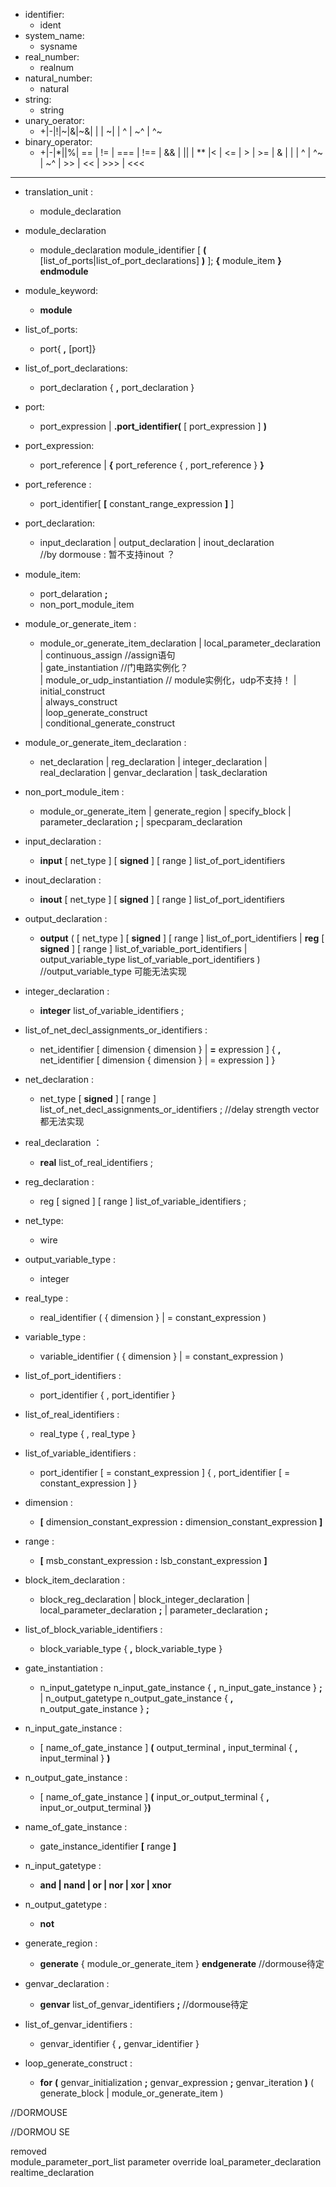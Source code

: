 - identifier: 
	- ident
- system_name:
	- sysname
- real_number:
	- realnum
- natural_number:
    - natural
- string:
    - string
- unary_oerator:
  - +|-|!|\~|&|\~&|  \|  | \~| | ^ | ~^ | ^~
- binary_operator:
  - +|-|*|\|%| =\= | != | === | !\== | && | || | ** |< | <= | > |  >= | & | | | ^ | ^~ | ~^ | >> | << | >>> | <<< 

---  

- translation_unit : 
  - module_declaration
- module_declaration
  - module\_declaration module\_identifier [ **(** [list\_of\_ports|list\_of\_port\_declarations] **)** ]; **{** module\_item  **}** **endmodule**
- module\_keyword:
  - **module**
- list\_of\_ports:  
	- port{ **,** [port]}
- list\_of\_port\_declarations: 
	- port\_declaration { **,** port\_declaration }
- port:
	- port\_expression | **.**port\_identifier**(** [ port_expression ] **)**
- port_expression:
	- port\_reference | **{** port\_reference  { , port\_reference } **}**  
- port\_reference :
	- port\_identifier[ **[** constant_range_expression **]**  ] 
- port\_declaration: 
	- input\_declaration | output\_declaration | inout\_declaration  
//by dormouse : 暂不支持inout ？ 
- module_item:
	- port\_delaration **;**
	- non\_port\_module\_item
- module\_or\_generate\_item :
	- module\_or\_generate\_item\_declaration
	  | local_parameter_declaration  
	  | continuous_assign   //assign语句  
	  | gate_instantiation     //门电路实例化？  
	  | module_or_udp_instantiation  // module实例化，udp不支持！
	  | initial_construct  
 	  | always_construct   
	  | loop_generate_construct  
	  | conditional_generate_construct  
- module_or_generate_item_declaration : 
	- net_declaration | reg_declaration | integer_declaration | real_declaration 
	 | genvar_declaration | task_declaration 
  
- non_port_module_item :
	- module_or_generate_item
	| generate_region
	| specify_block
	| parameter_declaration **;**
	| specparam_declaration

- input_declaration :
  - **input** [ net_type ] [ **signed** ] [ range ] list_of_port_identifiers

- inout_declaration : 
  - **inout** [ net_type ] [ **signed** ] [ range ] list_of_port_identifiers

- output_declaration :
  - **output** ( [ net_type ] [ **signed** ] [ range ] list_of_port_identifiers | **reg** [ **signed** ] [ range ] list_of_variable_port_identifiers | output_variable_type list_of_variable_port_identifiers )  //output_variable_type 可能无法实现
- integer_declaration :
  - **integer** list_of_variable_identifiers ;

- list_of_net_decl_assignments_or_identifiers :
	- net_identifier [ dimension { dimension } | **=** expression ] { **,** net_identifier [ dimension { dimension } | = expression ] }

- net_declaration :
	- net_type [ **signed** ] [ range ] list_of_net_decl_assignments_or_identifiers ;  //delay strength vector 都无法实现  
- real_declaration ：
  - **real** list_of_real_identifiers ;

- reg_declaration :
  - reg [ signed ] [ range ] list_of_variable_identifiers ;

- net_type: 
  - wire

- output_variable_type :
  - integer

- real_type :
	- real_identifier ( { dimension } | = constant_expression )

- variable_type :
	- variable_identifier ( { dimension } | = constant_expression )

- list_of_port_identifiers :
	- port_identifier { , port_identifier }

- list_of_real_identifiers :
	- real_type { , real_type }

- list_of_variable_identifiers :
  - port_identifier [ = constant_expression ] { , port_identifier [ = constant_expression ] }

- dimension :
	- **[** dimension_constant_expression **:** dimension_constant_expression **]**

- range :
	- **[** msb_constant_expression **:** lsb_constant_expression **]**

- block_item_declaration :
	- block_reg_declaration
	| block_integer_declaration
	| local_parameter_declaration **;**
	| parameter_declaration **;**
- list_of_block_variable_identifiers :
	- block_variable_type { **,** block_variable_type }  

- gate_instantiation :
	-   n_input_gatetype  n_input_gate_instance { **,** n_input_gate_instance } **;**
		| n_output_gatetype  n_output_gate_instance { **,** n_output_gate_instance } **;**
- n_input_gate_instance :
	- [ name_of_gate_instance ] **(** output_terminal **,** input_terminal { **,** input_terminal } **)**

- n_output_gate_instance :
	- [ name_of_gate_instance ] **(** input_or_output_terminal { **,** input_or_output_terminal }**)**

- name_of_gate_instance :
	- gate_instance_identifier **[** range **]**

- n_input_gatetype :
    - **and
    | nand
    | or
    | nor
    | xor
    | xnor**

- n_output_gatetype :
  - **not**

- generate_region :
	- **generate** { module_or_generate_item } **endgenerate**  //dormouse待定
  
- genvar_declaration :
  - **genvar** list_of_genvar_identifiers **;** //dormouse待定

- list_of_genvar_identifiers :
	- genvar_identifier { **,** genvar_identifier }
  
- loop_generate_construct :
	- **for** **(** genvar_initialization **;** genvar_expression **;** genvar_iteration **)** ( generate_block | module_or_generate_item )

//DORMOUSE


//DORMOU SE

removed     
	module\_parameter\_port\_list
	parameter override
	loal_parameter_declaration
	realtime_declaration
	